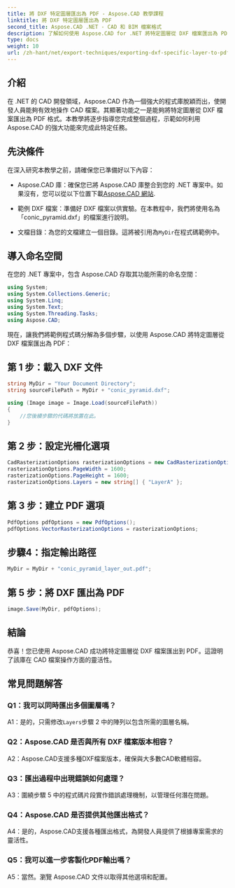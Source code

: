 ```yaml
---
title: 將 DXF 特定圖層匯出為 PDF - Aspose.CAD 教學課程
linktitle: 將 DXF 特定圖層匯出為 PDF
second_title: Aspose.CAD .NET - CAD 和 BIM 檔案格式
description: 了解如何使用 Aspose.CAD for .NET 將特定圖層從 DXF 檔案匯出為 PDF。請遵循此逐步指南以實現無縫整合。
type: docs
weight: 10
url: /zh-hant/net/export-techniques/exporting-dxf-specific-layer-to-pdf/
---
```

## 介紹

在 .NET 的 CAD 開發領域，Aspose.CAD 作為一個強大的程式庫脫穎而出，使開發人員能夠有效地操作 CAD 檔案。其顯著功能之一是能夠將特定圖層從 DXF 檔案匯出為 PDF 格式。本教學將逐步指導您完成整個過程，示範如何利用 Aspose.CAD 的強大功能來完成此特定任務。

## 先決條件

在深入研究本教學之前，請確保您已準備好以下內容：

-  Aspose.CAD 庫：確保您已將 Aspose.CAD 庫整合到您的 .NET 專案中。如果沒有，您可以從以下位置下載[Aspose.CAD 網站](https://releases.aspose.com/cad/net/).

- 範例 DXF 檔案：準備好 DXF 檔案以供實驗。在本教程中，我們將使用名為「conic_pyramid.dxf」的檔案進行說明。

- 文檔目錄：為您的文檔建立一個目錄。這將被引用為`MyDir`在程式碼範例中。

## 導入命名空間

在您的 .NET 專案中，包含 Aspose.CAD 存取其功能所需的命名空間：

```csharp
using System;
using System.Collections.Generic;
using System.Linq;
using System.Text;
using System.Threading.Tasks;
using Aspose.CAD;
```

現在，讓我們將範例程式碼分解為多個步驟，以使用 Aspose.CAD 將特定圖層從 DXF 檔案匯出為 PDF：

## 第 1 步：載入 DXF 文件

```csharp
string MyDir = "Your Document Directory";
string sourceFilePath = MyDir + "conic_pyramid.dxf";

using (Image image = Image.Load(sourceFilePath))
{
    //您後續步驟的代碼將放置在此。
}
```

## 第 2 步：設定光柵化選項

```csharp
CadRasterizationOptions rasterizationOptions = new CadRasterizationOptions();
rasterizationOptions.PageWidth = 1600;
rasterizationOptions.PageHeight = 1600;
rasterizationOptions.Layers = new string[] { "LayerA" };
```

## 第 3 步：建立 PDF 選項

```csharp
PdfOptions pdfOptions = new PdfOptions();
pdfOptions.VectorRasterizationOptions = rasterizationOptions;
```

## 步驟4：指定輸出路徑

```csharp
MyDir = MyDir + "conic_pyramid_layer_out.pdf";
```

## 第 5 步：將 DXF 匯出為 PDF

```csharp
image.Save(MyDir, pdfOptions);
```

## 結論

恭喜！您已使用 Aspose.CAD 成功將特定圖層從 DXF 檔案匯出到 PDF。這證明了該庫在 CAD 檔案操作方面的靈活性。

## 常見問題解答

### Q1：我可以同時匯出多個圖層嗎？

 A1：是的，只需修改`Layers`步驟 2 中的陣列以包含所需的圖層名稱。

### Q2：Aspose.CAD 是否與所有 DXF 檔案版本相容？

A2：Aspose.CAD支援多種DXF檔案版本，確保與大多數CAD軟體相容。

### Q3：匯出過程中出現錯誤如何處理？

A3：圍繞步驟 5 中的程式碼片段實作錯誤處理機制，以管理任何潛在問題。

### Q4：Aspose.CAD 是否提供其他匯出格式？

A4：是的，Aspose.CAD支援各種匯出格式，為開發人員提供了根據專案需求的靈活性。

### Q5：我可以進一步客製化PDF輸出嗎？

A5：當然。瀏覽 Aspose.CAD 文件以取得其他選項和配置。
